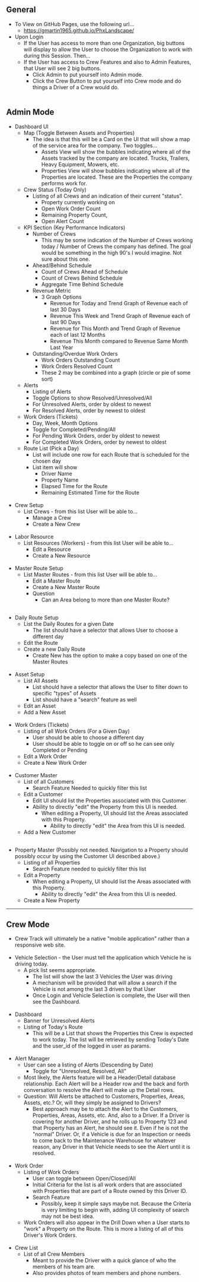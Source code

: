 ## General

- To View on GitHub Pages, use the following url...
  - https://gmartin1965.github.io/PhxLandscape/
- Upon Login
  - If the User has access to more than one Organization, big buttons will display to allow the User to choose the Organization to work with during this Session. Then…
  - If the User has access to Crew Features and also to Admin Features, that User will see 2 big buttons.
    - Click Admin to put yourself into Admin mode.
    - Click the Crew Button to put yourself into Crew mode and do things a Driver of a Crew would do.</br></br>

## Admin Mode

- Dashboard UI
  - Map (Toggle Between Assets and Properties)
    - The idea is that this will be a Card on the UI that will show a map of the service area for the company. Two toggles...
      - Assets View will show the bubbles indicating where all of the Assets tracked by the company are located. Trucks, Trailers, Heavy Equipment, Mowers, etc.
      - Properties View will show bubbles indicating where all of the Properties are located. These are the Properties the company performs work for.
  - Crew Status (Today Only)
    - Listing of all Crews and an indication of their current "status".
      - Property currently working on
      - Open Work Order Count
      - Remaining Property Count,
      - Open Alert Count
  - KPI Section (Key Performance Indicators)
    - Number of Crews
      - This may be some indication of the Number of Crews working today / Number of Crews the company has defined. The goal would be something in the high 90's I would imagine. Not sure about this one.
    - Ahead/Behind Schedule
      - Count of Crews Ahead of Schedule
      - Count of Crews Behind Schedule
      - Aggregate Time Behind Schedule
    - Revenue Metric
      - 3 Graph Options
        - Revenue for Today and Trend Graph of Revenue each of last 30 Days
        - Revenue This Week and Trend Graph of Revenue each of last 90 Days
        - Revenue for This Month and Trend Graph of Revenue each of last 12 Months
        - Revenue This Month compared to Revenue Same Month Last Year
    - Outstanding/Overdue Work Orders
      - Work Orders Outstanding Count
      - Work Orders Resolved Count
      - These 2 may be combined into a graph (circle or pie of some sort)
  - Alerts
    - Listing of Alerts
    - Toggle Options to show Resolved/Unresolved/All
    - For Unresolved Alerts, order by oldest to newest
    - For Resolved Alerts, order by newest to oldest
  - Work Orders (Tickets)
    - Day, Week, Month Options
    - Toggle for Completed/Pending/All
    - For Pending Work Orders, order by oldest to newest
    - For Completed Work Orders, order by newest to oldest
  - Route List (Pick a Day)
    - List will include one row for each Route that is scheduled for the chosen day
    - List item will show
      - Driver Name
      - Property Name
      - Elapsed Time for the Route
      - Remaining Estimated Time for the Route</br></br>
- Crew Setup
  - List Crews - from this list User will be able to...
    - Manage a Crew
    - Create a New Crew</br></br>
- Labor Resource
  - List Resources (Workers) - from this list User will be able to...
    - Edit a Resource
    - Create a New Resource</br></br>
- Master Route Setup
  - List Master Routes - from this list User will be able to...
    - Edit a Master Route
    - Create a New Master Route
    - Question
      - Can an Area belong to more than one Master Route?</br></br>

<div style="page-break-after: always"></div>

- Daily Route Setup
  - List the Daily Routes for a given Date
    - The list should have a selector that allows User to choose a different day
  - Edit the Route
  - Create a new Daily Route
    - Create New has the option to make a copy based on one of the Master Routes</br></br>
- Asset Setup
  - List All Assets
    - List should have a selector that allows the User to filter down to specific "types" of Assets
    - List should have a "search" feature as well
  - Edit an Asset
  - Add a New Asset</br></br>
- Work Orders (Tickets)
  - Listing of all Work Orders (For a Given Day)
    - User should be able to choose a different day
    - User should be able to toggle on or off so he can see only Completed or Pending
  - Edit a Work Order
  - Create a New Work Order</br></br>
- Customer Master
  - List of all Customers
    - Search Feature Needed to quickly filter this list
  - Edit a Customer
    - Edit UI should list the Properties associated with this Customer.
    - Ability to directly "edit" the Property from this UI is needed.
      - When editing a Property, UI should list the Areas associated with this Property.
        - Ability to directly "edit" the Area from this UI is needed.
  - Add a New Customer</br></br>

<div style="page-break-after: always"></div>

- Property Master (Possibly not needed. Navigation to a Property should possibly occur by using the Customer UI described above.)
  - Listing of all Properties
    - Search Feature needed to quickly filter this list
  - Edit a Property
    - When editing a Property, UI should list the Areas associated with this Property.
      - Ability to directly "edit" the Area from this UI is needed.
  - Create a New Property

---

## Crew Mode

- Crew Track will ultimately be a native "mobile application" rather than a responsive web site.</br></br>
- Vehicle Selection - the User must tell the application which Vehicle he is driving today.
  - A pick list seems appropriate.
    - The list will show the last 3 Vehicles the User was driving
    - A mechanism will be provided that will allow a search if the Vehicle is not among the last 3 driven by that User
    - Once Login and Vehicle Selection is complete, the User will then see the Dashboard.</br></br>
- Dashboard
  - Banner for Unresolved Alerts
  - Listing of Today's Route
    - This will be a List that shows the Properties this Crew is expected to work today. The list will be retrieved by sending Today's Date and the user_id of the logged in user as params.</br></br>
- Alert Manager
  - User can see a listing of Alerts (Descending by Date)
    - Toggle for "Unresolved, Resolved, All"
  - Most likely, the Alerts feature will be a Header/Detail database relationship. Each Alert will be a Header row and the back and forth conversation to resolve the Alert will make up the Detail rows.
  - Question: Will Alerts be attached to Customers, Properties, Areas, Assets, etc.? Or, will they simply be assigned to Drivers?
    - Best approach may be to attach the Alert to the Customers, Properties, Areas, Assets, etc. And, also to a Driver. If a Driver is covering for another Driver, and he rolls up to Property 123 and that Property has an Alert, he should see it. Even if he is not the "normal" Driver. Or, if a Vehicle is due for an Inspection or needs to come back to the Maintenance Warehouse for whatever reason, any Driver in that Vehicle needs to see the Alert until it is resolved.</br></br>
- Work Order
  - Listing of Work Orders
    - User can toggle between Open/Closed/All
    - Initial Criteria for the list is all work orders that are associated with Properties that are part of a Route owned by this Driver ID.
    - Search Feature
      - Possibly, keep it simple says maybe not. Because the Criteria is very limiting to begin with, adding UI complexity of search may not be best idea.
  - Work Orders will also appear in the Drill Down when a User starts to "work" a Property on the Route. This is more a listing of all of this Driver's Work Orders.</br></br>
- Crew List
  - List of all Crew Members
    - Meant to provide the Driver with a quick glance of who the members of his team are.
    - Also provides photos of team members and phone numbers.

<div style="page-break-after: always"></div>
